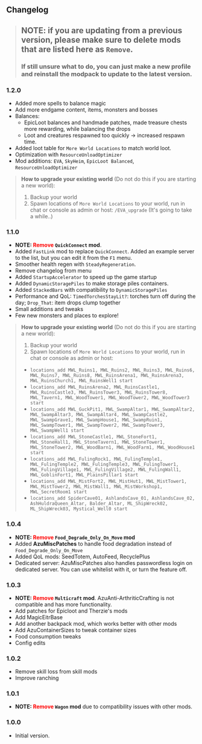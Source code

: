 ## Changelog

> ## NOTE: if you are updating from a previous version, please make sure to delete mods that are listed here as `Remove`.
> ### If still unsure what to do, you can just make a new profile and reinstall the modpack to update to the latest version.

### 1.2.0
* Added more spells to balance magic
* Add more endgame content, items, monsters and bosses
* Balances:
  - EpicLoot balances and handmade patches, made treasure chests more rewarding, while balancing the drops
  - Loot and creatures respawned too quickly -> increased respawn time.
* Added loot table for `More World Locations` to match world loot.
* Optimization with `ResourceUnloadOptimizer`
* Mod additions: `EVA`, `SkyHeim`, `EpicLoot Balanced`, `ResourceUnloadOptimizer`

> **How to upgrade your existing world** (Do not do this if you are starting a new world):
> 1. Backup your world
> 2. Spawn locations of `More World Locations` to your world, run in chat or console as admin or host:
> `/EVA_upgrade` (It's going to take a while..)

### 1.1.0
* **NOTE: <span style="color:red"> Remove</span> `QuickConnect` mod**.
* Added `FastLink` mod to replace `QuickConnect`. Added an example server to the list, but you can edit it from the `F1` menu.
* Smoother health regen with `SteadyRegeneration`.
* Remove changelog from menu
* Added `StartupAccelerator` to speed up the game startup
* Added `DynamicStoragePiles` to make storage piles containers.
* Added `StackedBars` with compatibility to `DynamicStoragePiles`
* Performance and QoL: `TimedTorchesStayLit?`: torches turn off during the day; `Drop_That`: item drops clump together
* Small additions and tweaks
* Few new monsters and places to explore!

> **How to upgrade your existing world** (Do not do this if you are starting a new world):
> 1. Backup your world
> 2. Spawn locations of `More World Locations` to your world, run in chat or console as admin or host:
> - `locations_add MWL_Ruins1, MWL_Ruins2, MWL_Ruins3, MWL_Ruins6, MWL_Ruins7, MWL_Ruins8, MWL_RuinsArena1, MWL_RuinsArena3, MWL_RuinsChurch1, MWL_RuinsWell1 start`
> - `locations_add MWL_RuinsArena2, MWL_RuinsCastle1, MWL_RuinsCastle3, MWL_RuinsTower3, MWL_RuinsTower8, MWL_Tavern1, MWL_WoodTower1, MWL_WoodTower2, MWL_WoodTower3 start`
> - `locations_add MWL_GuckPit1, MWL_SwampAltar1, MWL_SwampAltar2, MWL_SwampAltar3, MWL_SwampAltar4, MWL_SwampCastle2, MWL_SwampGrave1, MWL_SwampHouse1, MWL_SwampRuin1, MWL_SwampTower1, MWL_SwampTower2, MWL_SwampTower3, MWL_SwampWell1 start`
> - `locations_add MWL_StoneCastle1, MWL_StoneFort1, MWL_StoneHall1, MWL_StoneTavern1, MWL_StoneTower1, MWL_StoneTower2, MWL_WoodBarn1, MWL_WoodFarm1, MWL_WoodHouse1 start`
> - `locations_add MWL_FulingRock1, MWL_FulingTemple1, MWL_FulingTemple2, MWL_FulingTemple3, MWL_FulingTower1, MWL_FulingVillage1, MWL_FulingVillage2, MWL_FulingWall1, MWL_GoblinFort1, MWL_PlainsPillar1 start`
> - `locations_add MWL_MistFort2, MWL_MistHut1, MWL_MistTower1, MWL_MistTower2, MWL_MistWall1, MWL_MistWorkshop1, MWL_SecretRoom1 start`
> - `locations_add SpiderCave01, AshlandsCave_01, AshlandsCave_02, AshHuldraQueen_Altar, Balder_Altar, ML_ShipWreck02, ML_ShipWreck03, Mystical_Well0 start` 
> 
### 1.0.4
* **NOTE: <span style="color:red"> Remove</span> `Food_Degrade_Only_On_Move` mod**
* Added **AzuMiscPatches** to handle food degradation instead of `Food_Degrade_Only_On_Move`
* Added QoL mods: SeedTotem, AutoFeed, RecyclePlus
* Dedicated server: AzuMiscPatches also handles passwordless login on dedicated server. You can use whitelist with it, or turn the feature off.

### 1.0.3
* **NOTE: <span style="color:red"> Remove</span> `Multicraft` mod**. AzuAnti-ArthriticCrafting is not compatible and has more functionality.
* Add patches for Epicloot and Therzie's mods
* Add MagicEitrBase
* Add another backpack mod, which works better with other mods
* Add AzuContainerSizes to tweak container sizes
* Food consumption tweaks
* Config edits

### 1.0.2
* Remove skill loss from skill mods
* Improve ranching

### 1.0.1
* **NOTE: <span style="color:red"> Remove</span> `Wagon` mod** due to compatibility issues with other mods.

### 1.0.0
* Initial version.